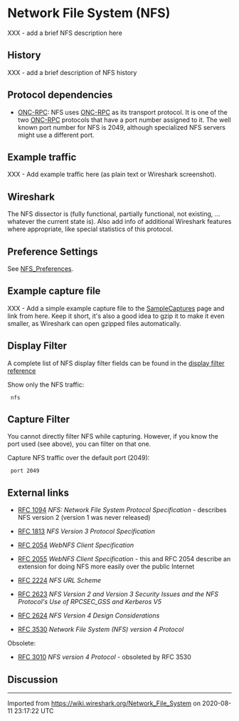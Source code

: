 # Network File System (NFS)

XXX - add a brief NFS description here

## History

XXX - add a brief description of NFS history

## Protocol dependencies

  - [ONC-RPC](/ONC-RPC): NFS uses [ONC-RPC](/ONC-RPC) as its transport protocol. It is one of the two [ONC-RPC](/ONC-RPC) protocols that have a port number assigned to it. The well known port number for NFS is 2049, although specialized NFS servers might use a different port.

## Example traffic

XXX - Add example traffic here (as plain text or Wireshark screenshot).

## Wireshark

The NFS dissector is (fully functional, partially functional, not existing, ... whatever the current state is). Also add info of additional Wireshark features where appropriate, like special statistics of this protocol.

## Preference Settings

See [NFS\_Preferences](/NFS_Preferences).

## Example capture file

XXX - Add a simple example capture file to the [SampleCaptures](/SampleCaptures) page and link from here. Keep it short, it's also a good idea to gzip it to make it even smaller, as Wireshark can open gzipped files automatically.

## Display Filter

A complete list of NFS display filter fields can be found in the [display filter reference](http://www.wireshark.org/docs/dfref/n/nfs.html)

Show only the NFS traffic:

``` 
 nfs
```

## Capture Filter

You cannot directly filter NFS while capturing. However, if you know the port used (see above), you can filter on that one.

Capture NFS traffic over the default port (2049):

``` 
 port 2049 
```

## External links

  - [RFC 1094](http://www.ietf.org/rfc/rfc1094.txt) *NFS: Network File System Protocol Specification* - describes NFS version 2 (version 1 was never released)

  - [RFC 1813](http://www.ietf.org/rfc/rfc1813.txt) *NFS Version 3 Protocol Specification*

  - [RFC 2054](http://www.ietf.org/rfc/rfc2054.txt) *WebNFS Client Specification*

  - [RFC 2055](http://www.ietf.org/rfc/rfc2055.txt) *WebNFS Client Specification* - this and RFC 2054 describe an extension for doing NFS more easily over the public Internet

  - [RFC 2224](http://www.ietf.org/rfc/rfc2224.txt) *NFS URL Scheme*

  - [RFC 2623](http://www.ietf.org/rfc/rfc2623.txt) *NFS Version 2 and Version 3 Security Issues and the NFS Protocol's Use of RPCSEC\_GSS and Kerberos V5*

  - [RFC 2624](http://www.ietf.org/rfc/rfc2624.txt) *NFS Version 4 Design Considerations*

  - [RFC 3530](http://www.ietf.org/rfc/rfc3530.txt) *Network File System (NFS) version 4 Protocol*

Obsolete:

  - [RFC 3010](http://www.ietf.org/rfc/rfc3010.txt) *NFS version 4 Protocol* - obsoleted by RFC 3530

## Discussion

---

Imported from https://wiki.wireshark.org/Network_File_System on 2020-08-11 23:17:22 UTC
